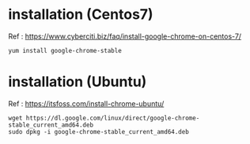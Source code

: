 # installation (Centos7)
Ref : https://www.cyberciti.biz/faq/install-google-chrome-on-centos-7/
```
yum install google-chrome-stable
```
# installation (Ubuntu)
Ref : https://itsfoss.com/install-chrome-ubuntu/
```
wget https://dl.google.com/linux/direct/google-chrome-stable_current_amd64.deb
sudo dpkg -i google-chrome-stable_current_amd64.deb
```
